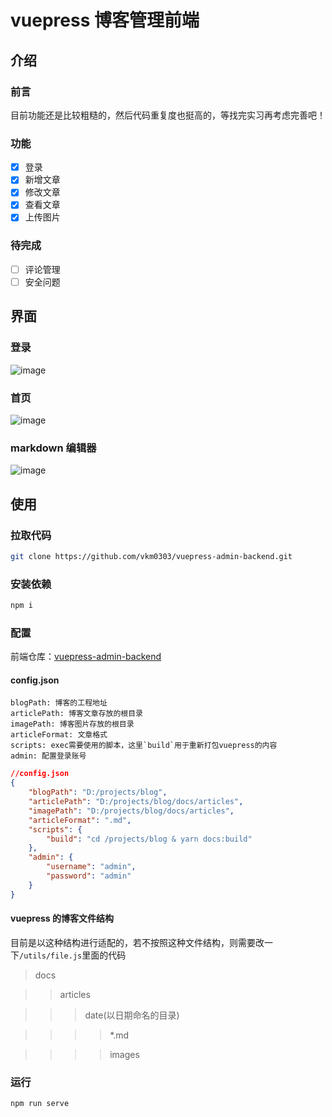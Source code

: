 # vuepress 博客管理前端

## 介绍

### 前言

目前功能还是比较粗糙的，然后代码重复度也挺高的，等找完实习再考虑完善吧！

### 功能

-   [x] 登录
-   [x] 新增文章
-   [x] 修改文章
-   [x] 查看文章
-   [x] 上传图片

### 待完成

-   [ ] 评论管理
-   [ ] 安全问题

## 界面

### 登录

![image](./shot/login.png)

### 首页

![image](./shot/dashboard.png)

### markdown 编辑器

![image](./shot/markdown.png)

## 使用

### 拉取代码

```bash
git clone https://github.com/vkm0303/vuepress-admin-backend.git
```

### 安装依赖

```bash
npm i
```

### 配置

前端仓库：[vuepress-admin-backend](https://github.com/vkm0303/vuepress-admin-frontend.git)

#### config.json

```
blogPath: 博客的工程地址
articlePath: 博客文章存放的根目录
imagePath: 博客图片存放的根目录
articleFormat: 文章格式
scripts: exec需要使用的脚本，这里`build`用于重新打包vuepress的内容
admin: 配置登录账号
```

```json
//config.json
{
	"blogPath": "D:/projects/blog",
	"articlePath": "D:/projects/blog/docs/articles",
	"imagePath": "D:/projects/blog/docs/articles",
	"articleFormat": ".md",
	"scripts": {
		"build": "cd /projects/blog & yarn docs:build"
	},
	"admin": {
		"username": "admin",
		"password": "admin"
	}
}
```

#### vuepress 的博客文件结构

目前是以这种结构进行适配的，若不按照这种文件结构，则需要改一下`/utils/file.js`里面的代码

> docs

> > articles

> > > date(以日期命名的目录)

> > > > \*.md

> > > > images

### 运行

```bash
npm run serve
```

